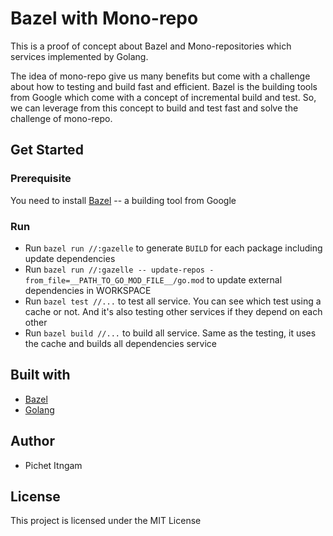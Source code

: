 # Bazel with Mono-repo

This is a proof of concept about Bazel and Mono-repositories which services implemented by Golang.

The idea of mono-repo give us many benefits but come with a challenge about how to testing and build fast and efficient. Bazel is the building tools from Google which come with a concept of incremental build and test. So, we can leverage from this concept to build and test fast and solve the challenge of mono-repo.

## Get Started

### Prerequisite

You need to install [Bazel](https://docs.bazel.build/versions/master/install.html) -- a building tool from Google

### Run

- Run `bazel run //:gazelle` to generate `BUILD` for each package including update dependencies
- Run `bazel run //:gazelle -- update-repos -from_file=__PATH_TO_GO_MOD_FILE__/go.mod` to update external dependencies in WORKSPACE
- Run `bazel test //...` to test all service. You can see which test using a cache or not. And it's also testing other services if they depend on each other
- Run `bazel build //...` to build all service. Same as the testing, it uses the cache and builds all dependencies service

## Built with

- [Bazel](https://bazel.build/)
- [Golang](https://golang.org/)

## Author

- Pichet Itngam

## License

This project is licensed under the MIT License